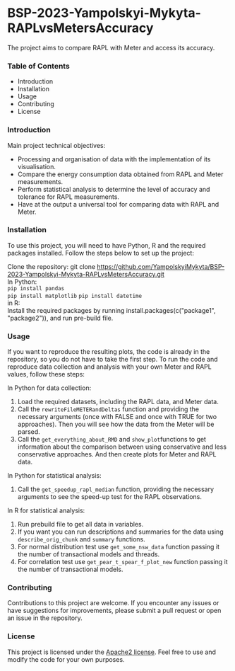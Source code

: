 
# BSP-2023-Yampolskyi-Mykyta-RAPLvsMetersAccuracy  

The project aims to compare RAPL with Meter and access its accuracy.  
  
### Table of Contents  

- Introduction
- Installation  
- Usage  
- Contributing  
- License  
  
### Introduction  
Main project technical objectives:  
- Processing and organisation of data with the implementation of its visualisation.  
- Compare the energy consumption data obtained from RAPL and Meter measurements.  
- Perform statistical analysis to determine the level of accuracy and tolerance for RAPL measurements.  
- Have at the output a universal tool for comparing data with RAPL and Meter.  
  
### Installation  
To use this project, you will need to have Python, R and the required packages installed. Follow the steps below to set up the project:  
  
Clone the repository: git clone https://github.com/YampolskyiMykyta/BSP-2023-Yampolskyi-Mykyta-RAPLvsMetersAccuracy.git  
In Python:    
`pip install pandas`  
`pip install matplotlib` 
`pip install datetime`  
in R:    
Install the required packages by running install.packages(c("package1", "package2")), and run pre-build file.

### Usage

If you want to reproduce the resulting plots, the code is already in the repository, so you do not have to take the first step.  To run the code and reproduce data collection and analysis with your own Meter and RAPL values, follow these steps:

In Python for data collection:
 1. Load the required datasets, including the RAPL data, and Meter data.
 2. Call the `rewriteFileMETERandDeltas` function and providing the necessary arguments (once with FALSE and once with TRUE for two approaches). Then you will see how the data from the Meter will be parsed. 
 3. Call  the `get_everything_about_RMD` and `show_plot`functions to get information about the comparison between using conservative and less conservative approaches. And then create plots for Meter and RAPL data.

In Python for statistical analysis:
 1. Call the `get_speedup_rapl_median` function, providing the necessary arguments to see the speed-up test for the RAPL observations.
 
In R for statistical analysis:
 1. Run prebuild file to get all data in variables.
 2. If you want you can run descriptions and summaries for the data using `describe_orig_chunk` and `summary` functions.
 3. For normal distribution test use `get_some_nsw_data` function passing it the number of transactional models and threads.
 4. For correlation test use `get_pear_t_spear_f_plot_new` function passing it the number of transactional models.


### Contributing

Contributions to this project are welcome. If you encounter any issues or have suggestions for improvements, please submit a pull request or open an issue in the repository.

### License

This project is licensed under the [Apache2 license](http://www.apache.org/licenses/). Feel free to use and modify the code for your own purposes.